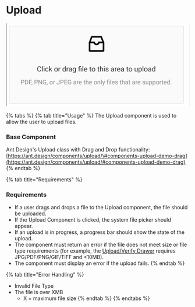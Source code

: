 # Upload

![](../.gitbook/assets/upload_defaultstate.png)

{% tabs %}
{% tab title="Usage" %}
The Upload component is used to allow the user to upload files.

### Base Component

Ant Design's Upload class with Drag and Drop functionality: [https://ant.design/components/upload/\#components-upload-demo-drag](https://ant.design/components/upload/#components-upload-demo-drag)
{% endtab %}

{% tab title="Requirements" %}
### Requirements

* If a user drags and drops a file to the Upload component, the file should be uploaded. 
* If the Upload Component is clicked, the system file picker should appear.
* If an upload is in progress, a progress bar should show the state of the upload. 
* The component must return an error if the file does not meet size or file type requirements \(for example, the [Upload/Verify Drawer](../recipe/drawer/upload-verify-drawer-recipe.md) requires JPG/PDF/PNG/GIF/TIFF and &lt;10MB\).
* The component must display an error if the upload fails.
{% endtab %}

{% tab title="Error Handling" %}
* Invalid File Type
* The file is over XMB
  * X = maximum file size
{% endtab %}
{% endtabs %}

